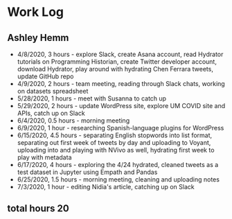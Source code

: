 # Work Log 
## Ashley Hemm

* 4/8/2020, 3 hours - explore Slack, create Asana account, read Hydrator tutorials on Programming Historian, create Twitter developer account, download Hydrator, play around with hydrating Chen Ferrara tweets, update GitHub repo
* 4/9/2020, 2 hours - team meeting, reading through Slack chats, working on datasets spreadsheet
* 5/28/2020, 1 hours - meet with Susanna to catch up
* 5/29/2020, 2 hours - update WordPress site, explore UM COVID site and APIs, catch up on Slack
* 6/4/2020, 0.5 hours - morning meeting
* 6/9/2020, 1 hour - researching Spanish-language plugins for WordPress
* 6/15/2020, 4.5 hours - separating English stopwords into list format, separating out first week of tweets by day and uploading to Voyant, uploading into and playing with NVivo as well, hydrating first week to play with metadata
* 6/17/2020, 4 hours - exploring the 4/24 hydrated, cleaned tweets as a test dataset in Jupyter using Empath and Pandas
* 6/25/2020, 1.5 hours - morning meeting, cleaning and uploading notes
* 7/3/2020, 1 hour - editing Nidia's article, catching up on Slack
## total hours 20

